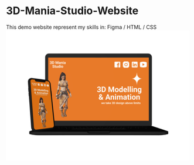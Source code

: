 # 3D-Mania-Studio-Website
This demo website represent my skills in: Figma / HTML / CSS
<br>
<img src="https://raw.githubusercontent.com/malekalbawaih/3D-Mania-Studio-Website/main/thumbnails/3D%20Mania%20Studio%20thumbnail.png" alt="thumbnail" width="500px" />
<br>
